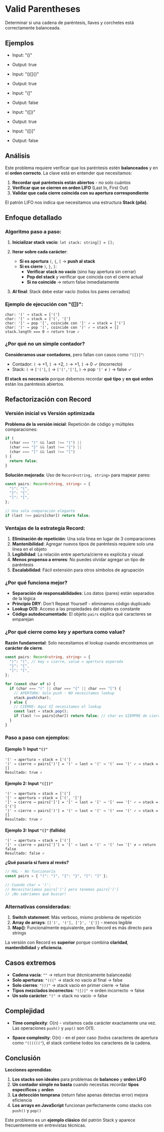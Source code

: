 # Valid Parentheses

Determinar si una cadena de paréntesis, llaves y corchetes está correctamente balanceada.

## Ejemplos

- Input: "()"
- Output: true

- Input: "()[]{}"
- Output: true

- Input: "(]"
- Output: false

- Input: "([])"
- Output: true

- Input: "([)]"
- Output: false

## Análisis

Este problema requiere verificar que los paréntesis estén **balanceados** y en el **orden correcto**. La clave está en entender que necesitamos:

1. **Recordar qué paréntesis están abiertos** - no solo cuántos
2. **Verificar que se cierren en orden LIFO** (Last In, First Out)
3. **Validar que cada cierre coincida con su apertura correspondiente**

El patrón LIFO nos indica que necesitamos una estructura **Stack (pila)**.

## Enfoque detallado

### Algoritmo paso a paso:

1. **Inicializar stack vacío**: `let stack: string[] = [];`

2. **Iterar sobre cada carácter**:

   - **Si es apertura** `(`, `{`, `[` → **push al stack**
   - **Si es cierre** `)`, `}`, `]`:
     - **Verificar stack no vacío** (sino hay apertura sin cerrar)
     - **Pop del stack** y verificar que coincida con el cierre actual
     - **Si no coincide** → return false inmediatamente

3. **Al final**: Stack debe estar vacío (todos los pares cerrados)

### Ejemplo de ejecución con "([])":

```
char: '(' → stack = ['(']
char: '[' → stack = ['(', '[']
char: ']' → pop '[', coincide con ']' ✓ → stack = ['(']
char: ')' → pop '(', coincide con ')' ✓ → stack = []
stack.length === 0 → return true ✓
```

### ¿Por qué no un simple contador?

**Consideramos usar contadores**, pero fallan con casos como `"([)]"`:

- Contador: `(` → +1, `[` → +2, `)` → +1, `]` → 0 ✓ (incorrecto)
- Stack: `(` → `['(']`, `[` → `['(','[']`, `)` → pop `'['` ≠ `)` → false ✓

**El stack es necesario** porque debemos recordar **qué tipo** y **en qué orden** están los paréntesis abiertos.

## Refactorización con Record

### Versión inicial vs Versión optimizada

**Problema de la versión inicial**: Repetición de código y múltiples comparaciones:

```typescript
if (
  (char === ")" && last !== "(") ||
  (char === "}" && last !== "{") ||
  (char === "]" && last !== "[")
) {
  return false;
}
```

**Solución mejorada**: Uso de `Record<string, string>` para mapear pares:

```typescript
const pairs: Record<string, string> = {
  ")": "(",
  "}": "{",
  "]": "[",
};

// Una sola comparación elegante
if (last !== pairs[char]) return false;
```

### Ventajas de la estrategia Record:

1. **Eliminación de repetición**: Una sola línea en lugar de 3 comparaciones
2. **Mantenibilidad**: Agregar nuevos tipos de paréntesis requiere solo una línea en el objeto
3. **Legibilidad**: La relación entre apertura/cierre es explícita y visual
4. **Menos propenso a errores**: No puedes olvidar agregar un tipo de paréntesis
5. **Escalabilidad**: Fácil extensión para otros símbolos de agrupación

### ¿Por qué funciona mejor?

- **Separación de responsabilidades**: Los datos (pares) están separados de la lógica
- **Principio DRY**: Don't Repeat Yourself - eliminamos código duplicado
- **Lookup O(1)**: Acceso a las propiedades del objeto es constante
- **Código autodocumentado**: El objeto `pairs` explica qué caracteres se emparejan

### ¿Por qué cierre como key y apertura como value?

**Razón fundamental**: Solo necesitamos el lookup cuando encontramos un **carácter de cierre**.

```typescript
const pairs: Record<string, string> = {
  ")": "(", // key = cierre, value = apertura esperada
  "}": "{",
  "]": "[",
};

for (const char of s) {
  if (char === "(" || char === "{" || char === "[") {
    // APERTURA: Solo push - NO necesitamos lookup
    stack.push(char);
  } else {
    // CIERRE: Aquí SÍ necesitamos el lookup
    const last = stack.pop();
    if (last !== pairs[char]) return false; // char es SIEMPRE de cierre
  }
}
```

### Paso a paso con ejemplos:

#### **Ejemplo 1: Input `"()"`**

```
'(' → apertura → stack = ['(']
')' → cierre → pairs[')'] = '(' → last = '(' → '(' === '(' ✓ → stack = []
Resultado: true ✓
```

#### **Ejemplo 2: Input `"([])"`**

```
'(' → apertura → stack = ['(']
'[' → apertura → stack = ['(', '[']
']' → cierre → pairs[']'] = '[' → last = '[' → '[' === '[' ✓ → stack = ['(']
')' → cierre → pairs[')'] = '(' → last = '(' → '(' === '(' ✓ → stack = []
Resultado: true ✓
```

#### **Ejemplo 3: Input `"(]"` (fallido)**

```
'(' → apertura → stack = ['(']
']' → cierre → pairs[']'] = '[' → last = '(' → '(' !== '[' ✗ → return false
Resultado: false ✓
```

**¿Qué pasaría si fuera al revés?**

```typescript
// MAL - No funcionaría
const pairs = { "(": ")", "{": "}", "[": "]" };

// Cuando char = ')':
// Necesitaríamos pairs[')'] pero tenemos pairs['(']
// ¡No sabríamos qué buscar!
```

### Alternativas consideradas:

1. **Switch statement**: Más verboso, mismo problema de repetición
2. **Array de arrays**: `[[')', '('], ['}', '{']]` - menos legible
3. **Map()**: Funcionalmente equivalente, pero Record es más directo para strings

La versión con Record es **superior** porque combina **claridad**, **mantenibilidad** y **eficiencia**.

## Casos extremos

- **Cadena vacía**: `""` → return true (técnicamente balanceada)
- **Solo aperturas**: `"((("` → stack no vacío al final → false
- **Solo cierres**: `")))"` → stack vacío en primer cierre → false
- **Tipos mezclados incorrectos**: `"([)]"` → orden incorrecto → false
- **Un solo carácter**: `"("` → stack no vacío → false

## Complejidad

- **Time complexity**: O(n) - visitamos cada carácter exactamente una vez. Las operaciones `push()` y `pop()` son O(1).

- **Space complexity**: O(n) - en el peor caso (todos caracteres de apertura como `"(((((("`), el stack contiene todos los caracteres de la cadena.

## Conclusión

**Lecciones aprendidas**:

1. **Los stacks son ideales** para problemas de **balanceo** y **orden LIFO**
2. **Un contador simple no basta** cuando necesitas recordar **tipos específicos** y **orden**
3. **La detección temprana** (return false apenas detectas error) mejora eficiencia
4. **Los arrays en JavaScript** funcionan perfectamente como stacks con `push()` y `pop()`

Este problema es un **ejemplo clásico** del patrón Stack y aparece frecuentemente en entrevistas técnicas.
